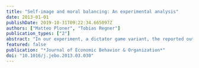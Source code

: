 ```yaml
---
title: "Self-image and moral balancing: An experimental analysis"
date: 2013-01-01
publishDate: 2019-10-31T09:22:34.665097Z
authors: ["Matteo Ploner", "Tobias Regner"]
publication_types: ["2"]
abstract: "In our experiment, a dictator game variant, the reported outcome of a die roll determines the endowment (low/high) in a subsequent dictator game. In one treatment the experimenter is present and no cheating is possible, while in another subjects can enter the result of the roll themselves. Moral self-image is also manipulated in the experiment preceding ours. The aim of this experimental set up is to analyze dynamic aspects of moral behavior. When cheating is possible, substantially more high endowments are claimed and transfers of high-endowed dictators are bigger than when cheating is not possible (mediated by the preceding moral self-image manipulation). The preceding manipulations also have a direct effect on generosity, when subjects have to report the roll of the die truthfully. Moral balancing appears to be an important factor in individual decision making."
featured: false
publication: "*Journal of Economic Behavior & Organization*"
doi: "10.1016/j.jebo.2013.03.030"
---
```


